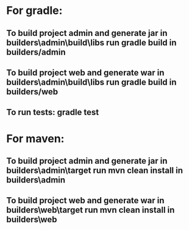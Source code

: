 # For gradle:
## To build project admin and generate jar in builders\admin\build\libs run gradle build in builders/admin
## To build project web and generate war in builders\admin\build\libs run gradle build in builders/web
## To run tests: gradle test

# For maven:
## To build project admin and generate jar in builders\admin\target run mvn clean install in builders\admin
## To build project web and generate war in builders\web\target run mvn clean install in builders\web

